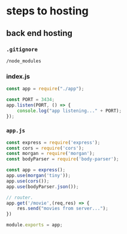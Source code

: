 # steps to hosting

## back end hosting

### `.gitignore`

```md
/node_modules
```

### index.js

```javascript
const app = require("./app");

const PORT = 3434;
app.listen(PORT, () => {
    console.log("app listening..." + PORT);
});
```

### `app.js`

```javascript
const express = require('express');
const cors = require('cors');
const morgan = require('morgan');
const bodyParser = require('body-parser');

const app = express();
app.use(morgan('tiny'));
app.use(cors());
app.use(bodyParser.json());

// router.
app.get('/movie',(req,res) => {
    res.send("movies from server...");
})

module.exports = app;
```
